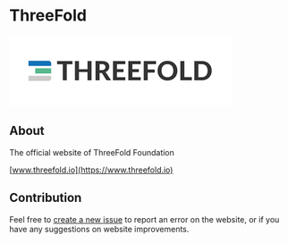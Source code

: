 # ThreeFold 

![](./static/images/tf_logo.png)

## About

The official website of ThreeFold Foundation

[www.threefold.io](https://www.threefold.io)

## Contribution

Feel free to [create a new issue](https://github.com/threefoldfoundation/www_threefold_io/issues) to report an error on the website, or if you have any suggestions on website improvements. 
